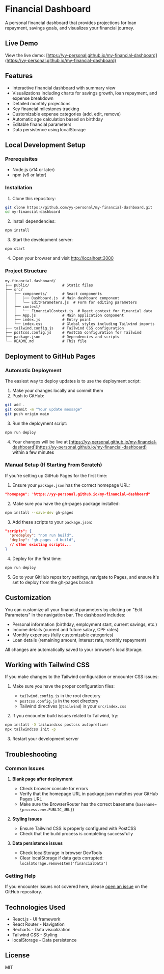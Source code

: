 # Financial Dashboard

A personal financial dashboard that provides projections for loan repayment, savings goals, and visualizes your financial journey.

## Live Demo

View the live demo: [https://yy-personal.github.io/my-financial-dashboard](https://yy-personal.github.io/my-financial-dashboard)

## Features

- Interactive financial dashboard with summary view
- Visualizations including charts for savings growth, loan repayment, and expense breakdown
- Detailed monthly projections
- Key financial milestones tracking
- Customizable expense categories (add, edit, remove)
- Automatic age calculation based on birthday
- Editable financial parameters
- Data persistence using localStorage

## Local Development Setup

### Prerequisites

- Node.js (v14 or later)
- npm (v6 or later)

### Installation

1. Clone this repository:
```bash
git clone https://github.com/yy-personal/my-financial-dashboard.git
cd my-financial-dashboard
```

2. Install dependencies:
```bash
npm install
```

3. Start the development server:
```bash
npm start
```

4. Open your browser and visit [http://localhost:3000](http://localhost:3000)

### Project Structure

```
my-financial-dashboard/
├── public/               # Static files
├── src/
│   ├── components/       # React components
│   │   ├── Dashboard.js  # Main dashboard component
│   │   └── EditParameters.js  # Form for editing parameters
│   ├── context/
│   │   └── FinancialContext.js  # React context for financial data
│   ├── App.js            # Main application component
│   ├── index.js          # Entry point
│   └── index.css         # Global styles including Tailwind imports
├── tailwind.config.js    # Tailwind CSS configuration
├── postcss.config.js     # PostCSS configuration for Tailwind
├── package.json          # Dependencies and scripts
└── README.md             # This file
```

## Deployment to GitHub Pages

### Automatic Deployment

The easiest way to deploy updates is to use the deployment script:

1. Make your changes locally and commit them
2. Push to GitHub:
```bash
git add .
git commit -m "Your update message"
git push origin main
```

3. Run the deployment script:
```bash
npm run deploy
```

4. Your changes will be live at [https://yy-personal.github.io/my-financial-dashboard](https://yy-personal.github.io/my-financial-dashboard) within a few minutes

### Manual Setup (If Starting From Scratch)

If you're setting up GitHub Pages for the first time:

1. Ensure your `package.json` has the correct homepage URL:
```json
"homepage": "https://yy-personal.github.io/my-financial-dashboard"
```

2. Make sure you have the gh-pages package installed:
```bash
npm install --save-dev gh-pages
```

3. Add these scripts to your `package.json`:
```json
"scripts": {
  "predeploy": "npm run build",
  "deploy": "gh-pages -d build",
  // other existing scripts...
}
```

4. Deploy for the first time:
```bash
npm run deploy
```

5. Go to your GitHub repository settings, navigate to Pages, and ensure it's set to deploy from the gh-pages branch

## Customization

You can customize all your financial parameters by clicking on "Edit Parameters" in the navigation bar. The dashboard includes:

- Personal information (birthday, employment start, current savings, etc.)
- Income details (current and future salary, CPF rates)
- Monthly expenses (fully customizable categories)
- Loan details (remaining amount, interest rate, monthly repayment)

All changes are automatically saved to your browser's localStorage.

## Working with Tailwind CSS

If you make changes to the Tailwind configuration or encounter CSS issues:

1. Make sure you have the proper configuration files:
   - `tailwind.config.js` in the root directory
   - `postcss.config.js` in the root directory
   - Tailwind directives (`@tailwind`) in your `src/index.css`

2. If you encounter build issues related to Tailwind, try:
```bash
npm install -D tailwindcss postcss autoprefixer
npx tailwindcss init -p
```

3. Restart your development server

## Troubleshooting

### Common Issues

1. **Blank page after deployment**
   - Check browser console for errors
   - Verify that the homepage URL in package.json matches your GitHub Pages URL
   - Make sure the BrowserRouter has the correct basename (`basename={process.env.PUBLIC_URL}`)

2. **Styling issues**
   - Ensure Tailwind CSS is properly configured with PostCSS
   - Check that the build process is completing successfully

3. **Data persistence issues**
   - Check localStorage in browser DevTools
   - Clear localStorage if data gets corrupted: `localStorage.removeItem('financialData')`

### Getting Help

If you encounter issues not covered here, please [open an issue](https://github.com/yy-personal/my-financial-dashboard/issues) on the GitHub repository.

## Technologies Used

- React.js - UI framework
- React Router - Navigation
- Recharts - Data visualization
- Tailwind CSS - Styling
- localStorage - Data persistence

## License

MIT